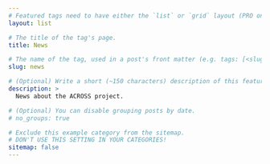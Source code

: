 ```yaml
---
# Featured tags need to have either the `list` or `grid` layout (PRO only).
layout: list

# The title of the tag's page.
title: News

# The name of the tag, used in a post's front matter (e.g. tags: [<slug>]).
slug: news

# (Optional) Write a short (~150 characters) description of this featured tag.
description: >
  News about the ACROSS project.

# (Optional) You can disable grouping posts by date.
# no_groups: true

# Exclude this example category from the sitemap.
# DON'T USE THIS SETTING IN YOUR CATEGORIES!
sitemap: false
---
```

